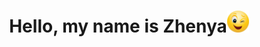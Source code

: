 <div align="center"><h1>Hello, my name is Zhenya<img src="i.webp" height="35" width="35"></h1></div>
